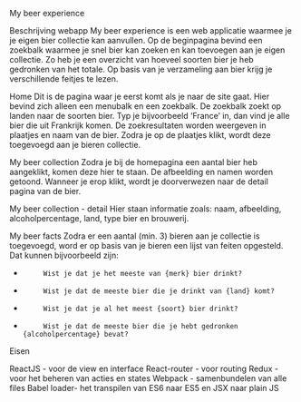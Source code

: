 My beer experience
 
Beschrijving webapp
My beer experience is een web applicatie waarmee je je eigen bier collectie kan aanvullen.  Op de beginpagina bevind een zoekbalk waarmee je snel bier kan zoeken en kan toevoegen aan je eigen collectie. Zo heb je een overzicht van hoeveel soorten bier je heb gedronken van het totale. Op basis van je verzameling aan bier krijg je verschillende feitjes te lezen.

Home
Dit is de pagina waar je eerst komt als je naar de site gaat. Hier bevind zich alleen een menubalk en een zoekbalk. De zoekbalk zoekt op landen naar de soorten bier. Typ je bijvoorbeeld ‘France’ in, dan vind je alle bier die uit Frankrijk komen. De zoekresultaten worden weergeven in plaatjes en naam van de bier. Zodra je op de plaatjes klikt, wordt deze toegevoegd aan je bieren collectie.

My beer collection
Zodra je bij de homepagina een aantal bier heb aangeklikt, komen deze hier te staan. De afbeelding en namen worden getoond. Wanneer je erop klikt, wordt je doorverwezen naar de detail pagina van de bier.

My beer collection - detail
Hier staan informatie zoals: naam, afbeelding, alcoholpercentage, land, type bier en brouwerij.

My beer facts
Zodra er een aantal (min. 3) bieren aan je collectie is toegevoegd, word er op basis van je bieren een lijst van feiten opgesteld. Dat kunnen bijvoorbeeld zijn:

-          Wist je dat je het meeste van {merk} bier drinkt?
-          Wist je dat de meeste bier die je drinkt van {land} komt?
-          Wist je dat je al het meest {soort} bier drinkt?
-          Wist je dat de meeste bier die je hebt gedronken {alcoholpercentage} bevat?

Eisen

ReactJS - voor de view en interface
React-router - voor routing
Redux - voor het beheren van acties en states
Webpack - samenbundelen van alle files
Babel loader- het transpilen van ES6 naar ES5 en JSX naar plain JS